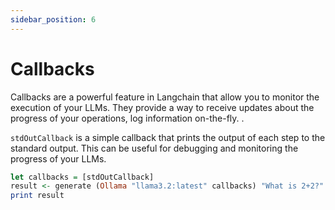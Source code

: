 ```yaml
---
sidebar_position: 6
---
```


# Callbacks

Callbacks are a powerful feature in Langchain that allow you to monitor the execution of your LLMs. They provide a way to receive updates about the progress of your operations, log information on-the-fly. .

`stdOutCallback` is a simple callback that prints the output of each step to the standard output. This can be useful for debugging and monitoring the progress of your LLMs.

```haskell
let callbacks = [stdOutCallback]
result <- generate (Ollama "llama3.2:latest" callbacks) "What is 2+2?" Nothing
print result
```